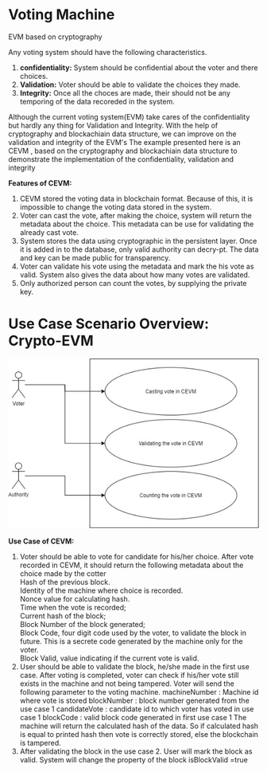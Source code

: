 # Voting Machine
EVM based on cryptography

Any voting system should have the following characteristics.
1) **confidentiality:** System should be confidential about the voter and there choices.
2) **Validation:** Voter should be able to validate the choices they made.
3) **Integrity:** Once all the choces are made, their should not be any temporing of the data recoreded in the system.

Although the current voting system(EVM) take cares of the confidentiality but hardly any thing for Validation and Integrity.
With the help of cryptography and blockachiain data structure, we can improve on the validation and integrity of the EVM's
The example presented here is an CEVM , based on the cryptography and  blockachiain data structure to demonstrate the implementation of the confidentiality, validation and integrity

**Features of CEVM:**
1) CEVM stored the voting data in blockchain format. Because of this, it is impossible to change the voting data stored in the system.
2) Voter can cast the vote, after making the choice, system will return the metadata about the choice. This metadata can be use for validating the already cast vote.
3) System stores the data using cryptographic in the persistent layer. Once it is added in to the database, only valid authority can decry-pt. The data and key can be made public for transparency.
4)  Voter can validate his vote using the metadata and mark the his vote as valid. System also gives the data about how many votes are validated.
5) Only authorized person can count the votes, by supplying the private key. 

# Use Case Scenario Overview: Crypto-EVM

![alt text](CEVM_use_case_diagram.jpg)

**Use Case of CEVM:**
1) Voter should be able to vote for candidate for his/her choice. After vote recorded in CEVM, it should return the following metadata about the choice made by the cotter </br>
     Hash of the previous block.</br>
     Identity of the machine where choice is recorded.</br>
     Nonce value for calculating hash.</br>
     Time when the vote is recorded;</br>
     Current hash of the block;</br>
     Block Number of the block generated;</br>
     Block Code, four digit code used by the voter, to validate the block in future. This is a secrete code generated by the machine only for the voter.</br>
     Block Valid,  value indicating if the current vote is valid.</br>
2) User should be able to validate the block, he/she made in the first use case. After voting is completed,  voter can check if his/her vote still exists in the machine and not being tampered. 
	Voter will send the following parameter to the voting machine.
		machineNumber  : Machine id  where vote is stored
                blockNumber : block number generated from the use case 1
		candidateVote : candidate id to which voter has voted in use case 1
		blockCode : valid block code generated in first use case 1
 	The machine will return the calculated hash of the data. So  if calculated hash is equal to printed hash then vote is correctly stored, else the blockchain is tampered.
3) After validating the block in the use case 2. User will mark the block as valid. System will change the property of the block isBlockValid =true
